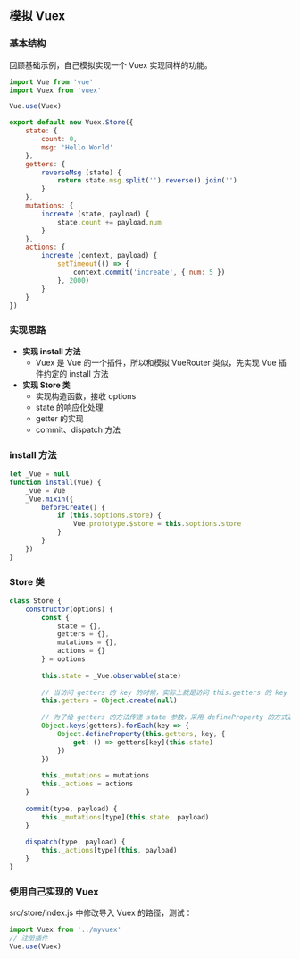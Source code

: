 ## 模拟 Vuex

### 基本结构

回顾基础示例，自己模拟实现一个 Vuex 实现同样的功能。

```javascript
import Vue from 'vue' 
import Vuex from 'vuex' 

Vue.use(Vuex) 

export default new Vuex.Store({ 
    state: { 
        count: 0, 
        msg: 'Hello World' 
    },
    getters: { 
        reverseMsg (state) { 
            return state.msg.split('').reverse().join('') 
        } 
    },
    mutations: { 
        increate (state, payload) { 
            state.count += payload.num 
        } 
    },
    actions: { 
        increate (context, payload) { 
            setTimeout(() => { 
                context.commit('increate', { num: 5 }) 
            }, 2000) 
        } 
    }
})
```

### 实现思路

- **实现 install 方法**
    - Vuex 是 Vue 的一个插件，所以和模拟 VueRouter 类似，先实现 Vue 插件约定的 install 方法
- **实现 Store 类**
    - 实现构造函数，接收 options
    - state 的响应化处理
    - getter 的实现
    - commit、dispatch 方法

### install 方法

```javascript
let _Vue = null
function install(Vue) {
    _vue = Vue
    _Vue.mixin({
        beforeCreate() {
            if (this.$options.store) {
                Vue.prototype.$store = this.$options.store
            }
        }
    })
}
```

### Store 类

```javascript
class Store {
    constructor(options) {
        const {
            state = {},
            getters = {},
            mutations = {},
            actions = {}
        } = options
        
        this.state = _Vue.observable(state)
        
        // 当访问 getters 的 key 的时候，实际上就是访问 this.getters 的 key 会触发 key 属性 的 getter
        this.getters = Object.create(null)
        
        // 为了给 getters 的方法传递 state 参数，采用 defineProperty 的方式返回带 state 参数 getters 方法的调用
        Object.keys(getters).forEach(key => {                           
            Object.defineProperty(this.getters, key, { 
                get: () => getters[key](this.state)
            }) 
        })
        
        this._mutations = mutations
        this._actions = actions
    }
    
    commit(type, payload) {
        this._mutations[type](this.state, payload)
    }
    
    dispatch(type, payload) {
        this._actions[type](this, payload)
    }
}
```

### 使用自己实现的 Vuex

src/store/index.js 中修改导入 Vuex 的路径，测试：

```javascript
import Vuex from '../myvuex' 
// 注册插件 
Vue.use(Vuex)
```